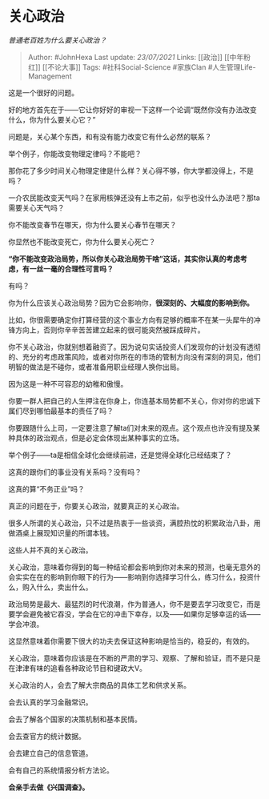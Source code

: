 # 关心政治
*普通老百姓为什么要关心政治？*

> Author: #JohnHexa
Last update: *23/07/2021* 
Links: [[政治]] [[中年粉红]] [[不论大事]]
Tags:  #社科Social-Science #家族Clan #人生管理Life-Management 



这是一个很好的问题。 

好的地方首先在于——它让你好好的审视一下这样一个论调“既然你没有办法改变什么，你为什么要关心它？”

问题是，关心某个东西，和有没有能力改变它有什么必然的联系？

举个例子，你能改变物理定律吗？不能吧？

那你花了多少时间关心物理定律是什么样？关心得不够，你大学都没得上，不是吗？

一介农民能改变天气吗？在家用核弹还没有上市之前，似乎也没什么办法吧？那ta需要关心天气吗？

你不能改变春节在哪天，你为什么要关心春节在哪天？

你显然也不能改变死亡，你为什么要关心死亡？

**“你不能改变政治局势，所以你关心政治局势干啥”这话，其实你认真的考虑考虑，有一丝一毫的合理性可言吗？**

有吗？

你为什么应该关心政治局势？因为它会影响你，**很深刻的、大幅度的影响到你。**

比如，你很需要确定你打算经营的这个事业方向有足够的概率不在某一头犀牛的冲锋方向上，否则你辛辛苦苦建立起来的很可能突然被踩成碎片。

你不关心政治，你就别想着融资了。因为说句实话投资人们发现你的计划没有透彻的、充分的考虑政策风险，或者对你所在的市场的管制方向没有深刻的洞见，他们明智的做法是不碰你，或者准备用职业经理人换你出局。

因为这是一种不可容忍的幼稚和傲慢。

你要一群人把自己的人生押注在你身上，你连基本局势都不关心，你对你的忠诚下属们尽到哪怕最基本的责任了吗？

你要跟随什么上司，一定要注意了解ta们对未来的观点。这个观点也许没有提及某种具体的政治观点，但是必定会体现出某种事实的立场。

举个例子——ta是相信全球化会继续前进，还是觉得全球化已经结束了？

这真的跟你们的事业没有关系吗？没有吗？

这真的算“不务正业”吗？

真正的问题在于，你要关心政治，就要真正的关心政治。

很多人所谓的关心政治，只不过是热衷于一些谈资，满腔热忱的积累政治八卦，用做酒桌上展现知识量的所谓本钱。

这些人并不真的关心政治。

关心政治，意味着你得到的每一种结论都会影响到你对未来的预测，也毫无意外的会实实在在的影响到你眼下的行为——影响到你选择学习什么，练习什么，投资什么，购入什么，卖出什么。

政治局势是最大、最猛烈的时代浪潮，作为普通人，你不是要去学习改变它，而是要学会避免被它吞没，学会在它的冲击下幸存，以及——如果你足够幸运的话——学会冲浪。

这显然意味着你需要下很大的功夫去保证这种影响是恰当的，稳妥的，有效的。

关心政治，意味着你应该是在不断的严肃的学习、观察、了解和验证，而不是只是在津津有味的追看各种政论节目和键政大V。

关心政治的人，会去了解大宗商品的具体工艺和供求关系。

会去认真的学习金融常识。

会去了解各个国家的决策机制和基本民情。

会去查官方的统计数据。

会去建立自己的信息管道。

会有自己的系统情报分析方法论。

  


**会亲手去做《兴国调查》。**



